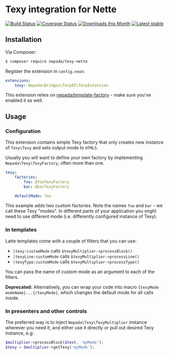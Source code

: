 Texy integration for Nette
==========================

[![Build Status](https://github.com/nepada/texy-nette/workflows/CI/badge.svg)](https://github.com/nepada/texy-nette/actions?query=workflow%3ACI+branch%3Amaster)
[![Coverage Status](https://coveralls.io/repos/github/nepada/texy-nette/badge.svg?branch=master)](https://coveralls.io/github/nepada/texy-nette?branch=master)
[![Downloads this Month](https://img.shields.io/packagist/dm/nepada/texy-nette.svg)](https://packagist.org/packages/nepada/texy-nette)
[![Latest stable](https://img.shields.io/packagist/v/nepada/texy-nette.svg)](https://packagist.org/packages/nepada/texy-nette)


Installation
------------

Via Composer:

```sh
$ composer require nepada/texy-nette
```

Register the extension in `config.neon`:

```yaml
extensions:
    texy: Nepada\Bridges\TexyDI\TexyExtension
```

This extension relies on [nepada/template-factory](https://github.com/nepada/template-factory) - make sure you've enabled it as well.


Usage
-----

### Configuration

This extension contains simple Texy factory that only creates new instance of `Texy\Texy` and sets output mode to `HTML5`.

Usually you will want to define your own factory by implementing `Nepada\Texy\TexyFactory`, often more than one.

```yaml
texy:
    factories:
        foo: @fooTexyFactory
        bar: @barTexyFactory

    defaultMode: foo
```

This example adds two custom factories. Note the names `foo` and `bar` - we call these Texy "modes". In different parts of your application you might need to use different mode (i.e. differently configured instance of Texy).

### In templates

Latte templates come with a couple of filters that you can use:

- `|texy:customMode` calls `$texyMultiplier->processBlock()`
- `|texyLine:customMode` calls `$texyMultiplier->processLine()`
- `|texyTypo:customMode` calls `$texyMultiplier->processTypo()`

You can pass the name of custom mode as an argument to each of the filters.

**Deprecated:** Alternatively, you can wrap your code into macro `{texyMode modeName}...{/texyMode}`, which changes the default mode for all calls inside.

### In presenters and other controls

The preferred way is to inject `Nepada\Texy\TexyMultiplier` instance wherever you need it, and either use it directly or pull out desired Texy instance, e.g:

 ```php
$multiplier->processBlock($text, 'myMode');
$texy = $multiplier->getTexy('myMode');
 ```
